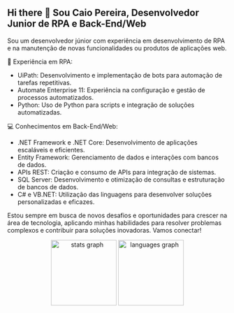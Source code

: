 ## Hi there 👋 Sou Caio Pereira, Desenvolvedor Junior de RPA e Back-End/Web

Sou um desenvolvedor júnior com experiência em desenvolvimento de RPA e na manutenção de novas funcionalidades ou produtos de aplicações web. 

🚀 Experiência em RPA:

 - UiPath: Desenvolvimento e implementação de bots para automação de tarefas repetitivas.
 - Automate Enterprise 11: Experiência na configuração e gestão de processos automatizados.
 - Python: Uso de Python para scripts e integração de soluções automatizadas.

💻 Conhecimentos em Back-End/Web:

 - .NET Framework e .NET Core: Desenvolvimento de aplicações escaláveis e eficientes.
 - Entity Framework: Gerenciamento de dados e interações com bancos de dados.
 - APIs REST: Criação e consumo de APIs para integração de sistemas.
 - SQL Server: Desenvolvimento e otimização de consultas e estruturação de bancos de dados.
 - C# e VB.NET: Utilização das linguagens para desenvolver soluções personalizadas e eficazes.

Estou sempre em busca de novos desafios e oportunidades para crescer na área de tecnologia, aplicando minhas habilidades para resolver problemas complexos e contribuir para soluções inovadoras. Vamos conectar!

<div align="center">
  <img src="https://github-readme-stats.vercel.app/api?username=caiquehenrio&hide_title=false&hide_rank=false&show_icons=true&include_all_commits=true&count_private=true&disable_animations=false&theme=dracula&locale=en&hide_border=false&order=1" height="150" alt="stats graph"  />
  <img src="https://github-readme-stats.vercel.app/api/top-langs?username=caiquehenrio&locale=en&hide_title=false&layout=compact&card_width=320&langs_count=5&theme=dracula&hide_border=false&order=2" height="150" alt="languages graph"  />
</div>
